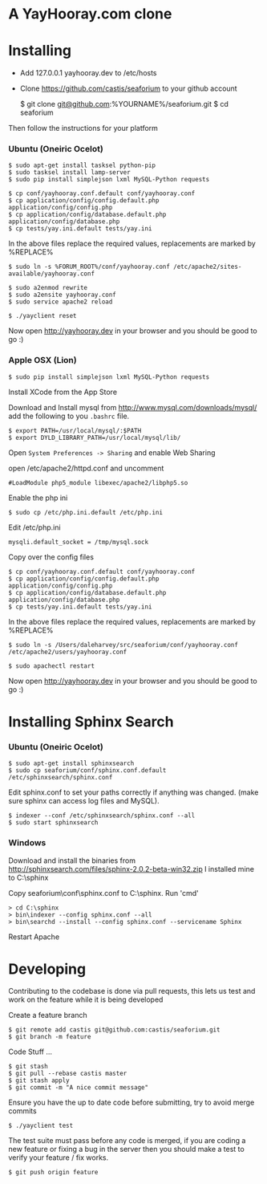 A YayHooray.com clone
=====================

Installing
==========

 * Add 127.0.0.1 yayhooray.dev to /etc/hosts
 * Clone https://github.com/castis/seaforium to your github account

    $ git clone git@github.com:%YOURNAME%/seaforium.git
    $ cd seaforium

Then follow the instructions for your platform

### Ubuntu (Oneiric Ocelot)

    $ sudo apt-get install tasksel python-pip
    $ sudo tasksel install lamp-server
    $ sudo pip install simplejson lxml MySQL-Python requests

    $ cp conf/yayhooray.conf.default conf/yayhooray.conf
    $ cp application/config/config.default.php application/config/config.php
    $ cp application/config/database.default.php application/config/database.php
    $ cp tests/yay.ini.default tests/yay.ini

In the above files replace the required values, replacements are marked by %REPLACE%

    $ sudo ln -s %FORUM_ROOT%/conf/yayhooray.conf /etc/apache2/sites-available/yayhooray.conf

    $ sudo a2enmod rewrite
    $ sudo a2ensite yayhooray.conf
    $ sudo service apache2 reload

    $ ./yayclient reset

Now open http://yayhooray.dev in your browser and you should be good to go :)


### Apple OSX (Lion)

    $ sudo pip install simplejson lxml MySQL-Python requests

Install XCode from the App Store

Download and Install mysql from http://www.mysql.com/downloads/mysql/ add the following to you `.bashrc` file.

    $ export PATH=/usr/local/mysql/:$PATH
    $ export DYLD_LIBRARY_PATH=/usr/local/mysql/lib/

Open `System Preferences -> Sharing` and enable Web Sharing

open /etc/apache2/httpd.conf and uncomment

    #LoadModule php5_module libexec/apache2/libphp5.so

Enable the php ini

    $ sudo cp /etc/php.ini.default /etc/php.ini

Edit /etc/php.ini

    mysqli.default_socket = /tmp/mysql.sock

Copy over the config files

    $ cp conf/yayhooray.conf.default conf/yayhooray.conf
    $ cp application/config/config.default.php application/config/config.php
    $ cp application/config/database.default.php application/config/database.php
    $ cp tests/yay.ini.default tests/yay.ini

In the above files replace the required values, replacements are marked by %REPLACE%

    $ sudo ln -s /Users/daleharvey/src/seaforium/conf/yayhooray.conf /etc/apache2/users/yayhooray.conf

    $ sudo apachectl restart

Now open http://yayhooray.dev in your browser and you should be good to go :)

Installing Sphinx Search
========================

### Ubuntu (Oneiric Ocelot)

    $ sudo apt-get install sphinxsearch
    $ sudo cp seaforium/conf/sphinx.conf.default /etc/sphinxsearch/sphinx.conf
    
Edit sphinx.conf to set your paths correctly if anything was changed. (make sure sphinx can access log files and MySQL).

    $ indexer --conf /etc/sphinxsearch/sphinx.conf --all
    $ sudo start sphinxsearch

### Windows

Download and install the binaries from http://sphinxsearch.com/files/sphinx-2.0.2-beta-win32.zip
I installed mine to C:\sphinx

Copy seaforium\conf\sphinx.conf to C:\sphinx.
Run 'cmd'

    > cd C:\sphinx
    > bin\indexer --config sphinx.conf --all
    > bin\searchd --install --config sphinx.conf --servicename Sphinx

Restart Apache

Developing
==========

Contributing to the codebase is done via pull requests, this lets us test and work on the feature while it is being developed

Create a feature branch

    $ git remote add castis git@github.com:castis/seaforium.git
    $ git branch -m feature

Code Stuff ...

    $ git stash
    $ git pull --rebase castis master
    $ git stash apply
    $ git commit -m "A nice commit message"

Ensure you have the up to date code before submitting, try to avoid merge commits

    $ ./yayclient test

The test suite must pass before any code is merged, if you are coding a new feature or fixing a bug in the server then you should make a test to verify your feature / fix works.

    $ git push origin feature

